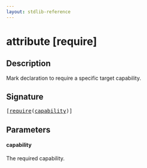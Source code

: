 ```yaml
---
layout: stdlib-reference
---
```


# attribute [require]

## Description

Mark declaration to require a specific target capability.

## Signature

<pre>
[<a href=".html">require</a>(<a href=".html#decl-capability" class="code_param">capability</a>)]
</pre>

## Parameters

####  <a id="decl-capability"></a>capability
The required capability.


